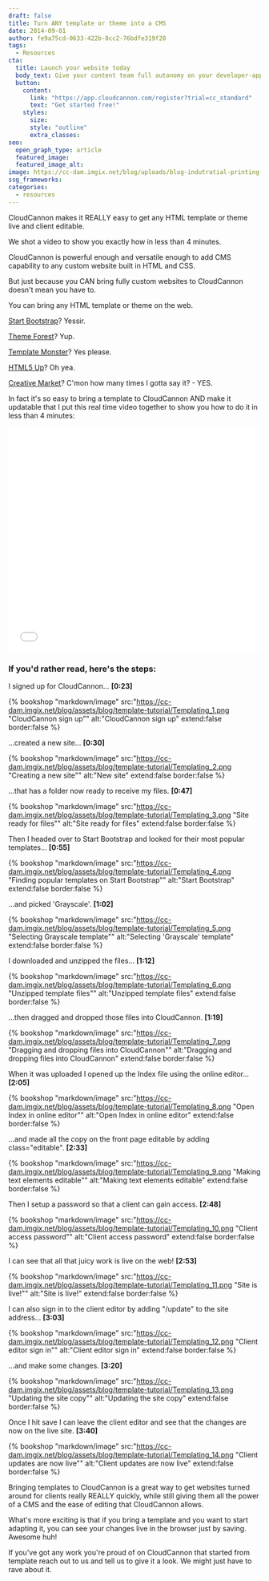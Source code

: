 ```yaml
---
draft: false
title: Turn ANY template or theme into a CMS
date: 2014-09-01
author: fe9a75cd-0633-422b-8cc2-76bdfe319f28
tags:
  - Resources
cta:
  title: Launch your website today
  body_text: Give your content team full autonomy on your developer-approved tech stack with CloudCannon.
  button:
    content: 
      link: "https://app.cloudcannon.com/register?trial=cc_standard"
      text: "Get started free!"
    styles:
      size:
      style: "outline"
      extra_classes:
seo:
  open_graph_type: article
  featured_image:
  featured_image_alt:
image: https://cc-dam.imgix.net/blog/uploads/blog-indutratial-printing-press.jpg
ssg_frameworks:
categories:
  - resources
---
```


CloudCannon makes it REALLY easy to get any HTML template or theme live and client editable.

We shot a video to show you exactly how in less than 4 minutes.
<!-- excerpt stop -->

CloudCannon is powerful enough and versatile enough to add CMS capability to any custom website built in HTML and CSS.

But just because you CAN bring fully custom websites to CloudCannon doesn't mean you have to.

You can bring any HTML template or theme on the web.

[Start Bootstrap](http://startbootstrap.com/)? Yessir.

[Theme Forest](http://themeforest.net/category/site-templates)? Yup.

[Template Monster](https://www.templatemonster.com/website-templates.php)? Yes please.

[HTML5 Up](https://html5up.net/)? Oh yea.

[Creative Market](https://creativemarket.com/templates/websites)? C'mon how many times I gotta say it? - YES.

In fact it's so easy to bring a template to CloudCannon AND make it updatable that I put this real time video together to show you how to do it in less than 4 minutes:

<iframe width="100%" height="450" src="//www.youtube.com/embed/8mtMXzSdnCw?rel=0" frameborder="0" allowfullscreen=""></iframe>

### If you'd rather read, here's the steps:

I signed up for CloudCannon… **\[0:23\]**

{% bookshop "markdown/image" src:"https://cc-dam.imgix.net/blog/assets/blog/template-tutorial/Templating_1.png "CloudCannon sign up"" alt:"CloudCannon sign up" extend:false border:false %}

…created a new site… **\[0:30\]**

{% bookshop "markdown/image" src:"https://cc-dam.imgix.net/blog/assets/blog/template-tutorial/Templating_2.png "Creating a new site"" alt:"New site" extend:false border:false %}

…that has a folder now ready to receive my files. **\[0:47\]**

{% bookshop "markdown/image" src:"https://cc-dam.imgix.net/blog/assets/blog/template-tutorial/Templating_3.png "Site ready for files"" alt:"Site ready for files" extend:false border:false %}

Then I headed over to Start Bootstrap and looked for their most popular templates… **\[0:55\]**

{% bookshop "markdown/image" src:"https://cc-dam.imgix.net/blog/assets/blog/template-tutorial/Templating_4.png "Finding popular templates on Start Bootstrap"" alt:"Start Bootstrap" extend:false border:false %}

…and picked 'Grayscale'. **\[1:02\]**

{% bookshop "markdown/image" src:"https://cc-dam.imgix.net/blog/assets/blog/template-tutorial/Templating_5.png "Selecting Grayscale template"" alt:"Selecting 'Grayscale' template" extend:false border:false %}

I downloaded and unzipped the files… **\[1:12\]**

{% bookshop "markdown/image" src:"https://cc-dam.imgix.net/blog/assets/blog/template-tutorial/Templating_6.png "Unzipped template files"" alt:"Unzipped template files" extend:false border:false %}

…then dragged and dropped those files into CloudCannon. **\[1:19\]**

{% bookshop "markdown/image" src:"https://cc-dam.imgix.net/blog/assets/blog/template-tutorial/Templating_7.png "Dragging and dropping files into CloudCannon"" alt:"Dragging and dropping files into CloudCannon" extend:false border:false %}

When it was uploaded I opened up the Index file using the online editor… **\[2:05\]**

{% bookshop "markdown/image" src:"https://cc-dam.imgix.net/blog/assets/blog/template-tutorial/Templating_8.png "Open Index in online editor"" alt:"Open Index in online editor" extend:false border:false %}

…and made all the copy on the front page editable by adding class="editable". **\[2:33\]**

{% bookshop "markdown/image" src:"https://cc-dam.imgix.net/blog/assets/blog/template-tutorial/Templating_9.png "Making text elements editable"" alt:"Making text elements editable" extend:false border:false %}

Then I setup a password so that a client can gain access. **\[2:48\]**

{% bookshop "markdown/image" src:"https://cc-dam.imgix.net/blog/assets/blog/template-tutorial/Templating_10.png "Client access password"" alt:"Client access password" extend:false border:false %}

I can see that all that juicy work is live on the web\! **\[2:53\]**

{% bookshop "markdown/image" src:"https://cc-dam.imgix.net/blog/assets/blog/template-tutorial/Templating_11.png "Site is live!"" alt:"Site is live!" extend:false border:false %}

I can also sign in to the client editor by adding "/update" to the site address… **\[3:03\]**

{% bookshop "markdown/image" src:"https://cc-dam.imgix.net/blog/assets/blog/template-tutorial/Templating_12.png "Client editor sign in"" alt:"Client editor sign in" extend:false border:false %}

…and make some changes. **\[3:20\]**

{% bookshop "markdown/image" src:"https://cc-dam.imgix.net/blog/assets/blog/template-tutorial/Templating_13.png "Updating the site copy"" alt:"Updating the site copy" extend:false border:false %}

Once I hit save I can leave the client editor and see that the changes are now on the live site. **\[3:40\]**

{% bookshop "markdown/image" src:"https://cc-dam.imgix.net/blog/assets/blog/template-tutorial/Templating_14.png "Client updates are now live"" alt:"Client updates are now live" extend:false border:false %}

Bringing templates to CloudCannon is a great way to get websites turned around for clients really REALLY quickly, while still giving them all the power of a CMS and the ease of editing that CloudCannon allows.

What's more exciting is that if you bring a template and you want to start adapting it, you can see your changes live in the browser just by saving. Awesome huh\!

If you've got any work you're proud of on CloudCannon that started from template reach out to us and tell us to give it a look. We might just have to rave about it.